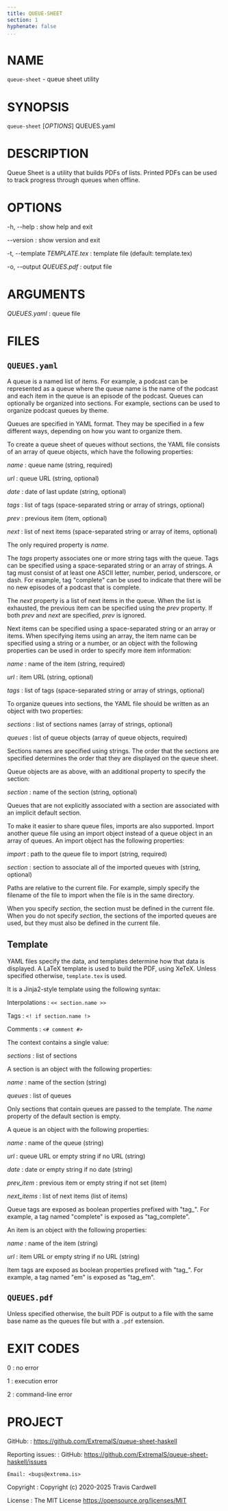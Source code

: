 ```yaml
---
title: QUEUE-SHEET
section: 1
hyphenate: false
...
```


# NAME

`queue-sheet` - queue sheet utility

# SYNOPSIS

`queue-sheet` [*OPTIONS*] QUEUES.yaml

# DESCRIPTION

Queue Sheet is a utility that builds PDFs of lists.  Printed PDFs can be used
to track progress through queues when offline.

# OPTIONS

-h, \--help
:   show help and exit

\--version
:   show version and exit

-t, \--template *TEMPLATE.tex*
:   template file (default: template.tex)

-o, \--output *QUEUES.pdf*
:   output file

# ARGUMENTS

*QUEUES.yaml*
:   queue file

# FILES

## `QUEUES.yaml`

A queue is a named list of items.  For example, a podcast can be represented
as a queue where the queue name is the name of the podcast and each item in
the queue is an episode of the podcast.  Queues can optionally be organized
into sections.  For example, sections can be used to organize podcast queues
by theme.

Queues are specified in YAML format.  They may be specified in a few different
ways, depending on how you want to organize them.

To create a queue sheet of queues without sections, the YAML file consists of
an array of queue objects, which have the following properties:

*name*
:   queue name (string, required)

*url*
:   queue URL (string, optional)

*date*
:   date of last update (string, optional)

*tags*
:   list of tags (space-separated string or array of strings, optional)

*prev*
:   previous item (item, optional)

*next*
:   list of next items (space-separated string or array of items, optional)

The only required property is *name*.

The *tags* property associates one or more string tags with the queue.  Tags
can be specified using a space-separated string or an array of strings.  A tag
must consist of at least one ASCII letter, number, period, underscore, or
dash.  For example, tag "complete" can be used to indicate that there will be
no new episodes of a podcast that is complete.

The *next* property is a list of next items in the queue.  When the list is
exhausted, the previous item can be specified using the *prev* property.  If
both *prev* and *next* are specified, *prev* is ignored.

Next items can be specified using a space-separated string or an array or
items.  When specifying items using an array, the item name can be specified
using a string or a number, or an object with the following properties can be
used in order to specify more item information:

*name*
:   name of the item (string, required)

*url*
:   item URL (string, optional)

*tags*
:   list of tags (space-separated string or array of strings, optional)

To organize queues into sections, the YAML file should be written as an object
with two properties:

*sections*
:   list of sections names (array of strings, optional)

*queues*
:   list of queue objects (array of queue objects, required)

Sections names are specified using strings.  The order that the sections are
specified determines the order that they are displayed on the queue sheet.

Queue objects are as above, with an additional property to specify the
section:

*section*
:   name of the section (string, optional)

Queues that are not explicitly associated with a section are associated with
an implicit default section.

To make it easier to share queue files, imports are also supported.  Import
another queue file using an import object instead of a queue object in an
array of queues.  An import object has the following properties:

*import*
:   path to the queue file to import (string, required)

*section*
:   section to associate all of the imported queues with (string, optional)

Paths are relative to the current file.  For example, simply specify the
filename of the file to import when the file is in the same directory.

When you specify *section*, the section must be defined in the current file.
When you do not specify *section*, the sections of the imported queues are
used, but they must also be defined in the current file.

## Template

YAML files specify the data, and templates determine how that data is
displayed.  A LaTeX template is used to build the PDF, using XeTeX.  Unless
specified otherwise, `template.tex` is used.

It is a Jinja2-style template using the following syntax:

Interpolations
:   `<< section.name >>`

Tags
:   `<! if section.name !>`

Comments
:   `<# comment #>`

The context contains a single value:

*sections*
:   list of sections

A section is an object with the following properties:

*name*
:   name of the section (string)

*queues*
:   list of queues

Only sections that contain queues are passed to the template.  The *name*
property of the default section is empty.

A queue is an object with the following properties:

*name*
:   name of the queue (string)

*url*
:   queue URL or empty string if no URL (string)

*date*
:   date or empty string if no date (string)

*prev_item*
:   previous item or empty string if not set (item)

*next_items*
:   list of next items (list of items)

Queue tags are exposed as boolean properties prefixed with "tag_".  For
example, a tag named "complete" is exposed as "tag_complete".

An item is an object with the following properties:

*name*
:   name of the item (string)

*url*
:   item URL or empty string if no URL (string)

Item tags are exposed as boolean properties prefixed with "tag_".  For
example, a tag named "em" is exposed as "tag_em".

## `QUEUES.pdf`

Unless specified otherwise, the built PDF is output to a file with the same
base name as the queues file but with a `.pdf` extension.

# EXIT CODES

0
:   no error

1
:   execution error

2
:   command-line error

# PROJECT

GitHub:
:   <https://github.com/ExtremaIS/queue-sheet-haskell>

Reporting issues:
:   GitHub: <https://github.com/ExtremaIS/queue-sheet-haskell/issues>

    Email: <bugs@extrema.is>

Copyright
:   Copyright (c) 2020-2025 Travis Cardwell

License
:   The MIT License <https://opensource.org/licenses/MIT>
